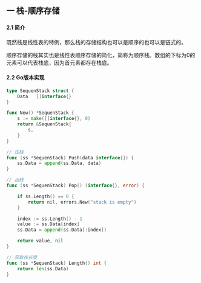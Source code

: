 ## 一 栈-顺序存储 

#### 2.1 简介

既然栈是线性表的特例，那么栈的存储结构也可以是顺序的也可以是链式的。  

顺序存储的栈其实也是线性表顺序存储的简化，简称为顺序栈。数组的下标为0的元素可以代表栈底，因为首元素都存在栈底。

#### 2.2 Go版本实现

```go
type SequenStack struct {
	Data   []interface{}
}

func New() *SequenStack {
	s := make([]interface{}, 0)
	return &SequenStack{
		s,
	}
}

// 压栈
func (ss *SequenStack) Push(data interface{}) {
	ss.Data = append(ss.Data, data)
}

// 出栈
func (ss *SequenStack) Pop() (interface{}, error) {

	if ss.Length() == 0 {
		return nil, errors.New("stack is empty")
	}

	index := ss.Length() - 1
	value := ss.Data[index]
	ss.Data = append(ss.Data[:index])

	return value, nil
}

// 获取栈长度
func (ss *SequenStack) Length() int {
	return len(ss.Data)
}
```